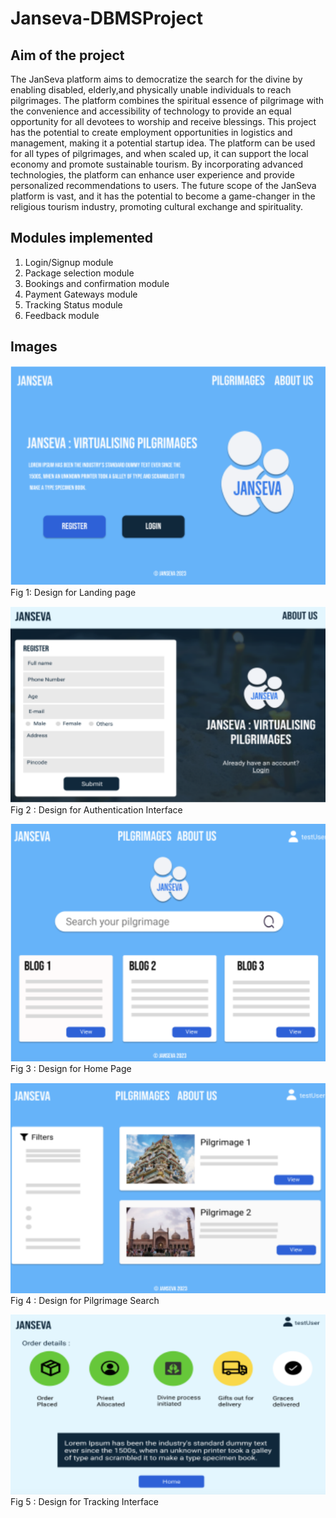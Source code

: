 # Janseva-DBMSProject

## Aim of the project

The JanSeva platform aims to democratize the search for the divine by enabling disabled, elderly,and physically unable individuals to reach pilgrimages. The platform combines the spiritual essence of pilgrimage with the convenience and accessibility of technology to provide an equal opportunity for all devotees to worship and receive blessings. This project has the potential to create employment opportunities in logistics and management, making it a potential startup idea. The platform can be used for all types of pilgrimages, and when scaled up, it can support the local economy and promote sustainable tourism. By incorporating advanced technologies, the platform can enhance user experience and provide personalized recommendations to users. The future scope of the JanSeva platform is vast, and it has the potential to become a game-changer in the religious tourism industry, promoting cultural exchange and spirituality.

## Modules implemented
1. Login/Signup module
2. Package selection module
3. Bookings and confirmation module
4. Payment Gateways module
5. Tracking Status module
6. Feedback module

## Images

![alt text](https://github.com/jaggu-x26/Janseva-DBMSProject/blob/main/Screenshot%202023-12-12%20113025.png)
Fig 1: Design for Landing page

![alt text](https://github.com/jaggu-x26/Janseva-DBMSProject/blob/main/Screenshot%202023-12-12%20113059.png)
Fig 2 : Design for Authentication Interface 

![alt text](https://github.com/jaggu-x26/Janseva-DBMSProject/blob/main/Screenshot%202023-12-12%20113106.png)
Fig 3 : Design for Home Page 

![alt text](https://github.com/jaggu-x26/Janseva-DBMSProject/blob/main/Screenshot%202023-12-12%20113113.png)
Fig 4 : Design for Pilgrimage Search 

![alt text](https://github.com/jaggu-x26/Janseva-DBMSProject/blob/main/Screenshot%202023-12-12%20113125.png)
Fig 5 : Design for Tracking Interface

